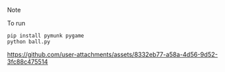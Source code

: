 > [!NOTE]
> To run

```
pip install pymunk pygame
python ball.py
```

https://github.com/user-attachments/assets/8332eb77-a58a-4d56-9d52-3fc88c475514

